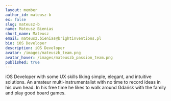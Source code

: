 ```yaml
---
layout: member
author_id: mateusz-b
ex: false
slug: mateusz-b
name: Mateusz Bienias
short_name: Mateusz
email: mateusz.bienias@brightinventions.pl
bio: iOS Developer
description: iOS Developer
avatar: /images/mateuszb_team.png
avatar_hover: /images/mateuszb_passion_team.png
published: true
---
```

iOS Developer with some UX skills liking simple, elegant, and intuitive solutions. An amateur multi-instrumentalist with no time to record ideas in his own head. In his free time he likes to walk around Gdańsk with the family and play good board games.
